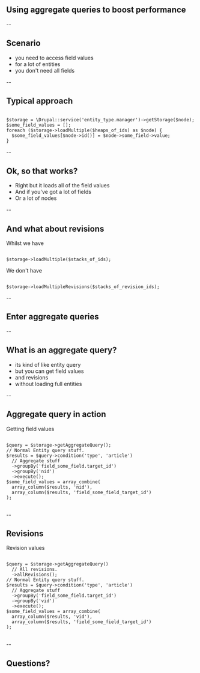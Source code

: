 ## Using aggregate queries to boost performance

--

## Scenario

- you need to access field values
- for a lot of entities
- you don't need all fields

--

## Typical approach

<pre><code>
$storage = \Drupal::service('entity_type.manager')->getStorage($node);
$some_field_values = [];
foreach ($storage->loadMultiple($heaps_of_ids) as $node) {
  $some_field_values[$node->id()] = $node->some_field->value;
}
</code></pre>

--

## Ok, so that works?

- Right but it loads all of the field values
- And if you've got a lot of fields
- Or a lot of nodes

--

## And what about revisions 
Whilst we have
<pre>
<code>
$storage->loadMultiple($stacks_of_ids);
</code></pre>
We don't have
<pre>
<code>
$storage->loadMultipleRevisions($stacks_of_revision_ids);
</code></pre>

--

## Enter aggregate queries

--

## What is an aggregate query?

- its kind of like entity query
- but you can get field values
- and revisions 
- without loading full entities

--

## Aggregate query in action

Getting field values
<pre>
<code>
$query = $storage->getAggregateQuery();
// Normal Entity query stuff.
$results = $query->condition('type', 'article')
  // Aggregate stuff
  ->groupBy('field_some_field.target_id')
  ->groupBy('nid')
  ->execute();
$some_field_values = array_combine(
  array_column($results, 'nid'),
  array_column($results, 'field_some_field_target_id')
);
</code>
</pre>

--

## Revisions

Revision values

<pre>
<code>
$query = $storage->getAggregateQuery()
  // All revisions.
  ->allRevisions();
// Normal Entity query stuff.
$results = $query->condition('type', 'article')
  // Aggregate stuff
  ->groupBy('field_some_field.target_id')
  ->groupBy('vid')
  ->execute();
$some_field_values = array_combine(
  array_column($results, 'vid'),
  array_column($results, 'field_some_field_target_id')
);
</code>
</pre>

--

## Questions?
